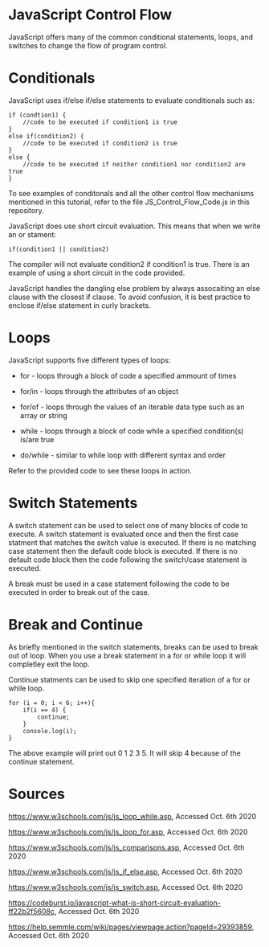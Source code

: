 # JavaScript Control Flow

JavaScript offers many of the common conditional statements, loops, and switches to change the flow of program control.

# Conditionals

JavaScript uses if/else if/else statements to evaluate conditionals such as:
	
	if (condtion1) {
		//code to be executed if condition1 is true
	}
	else if(condition2) {
		//code to be executed if condition2 is true
	}
	else {
		//code to be executed if neither condition1 nor condition2 are true
	}

To see examples of conditonals and all the other control flow mechanisms mentioned in this tutorial, refer to the file JS_Control_Flow_Code.js in this repository.

JavaScript does use short circuit evaluation. This means that when we write an or stament:
	
	if(condition1 || condition2)
	
The compiler will not evaluate condition2 if condition1 is true. There is an example of using a short circuit in the code provided.

JavaScript handles the dangling else problem by always assocaiting an else clause with the closest if clause. To avoid confusion, it is best practice to enclose if/else statement in curly brackets.

# Loops

JavaScript supports five different types of loops:

*	for - loops through a block of code a specified ammount of times

*	for/in - loops through the attributes of an object

*	for/of - loops through the values of an iterable data type such as an array or string

*	while - loops through a block of code while a specified condition(s) is/are true

*	do/while - similar to while loop with different syntax and order

Refer to the provided code to see these loops in action.

# Switch Statements

A switch statement can be used to select one of many blocks of code to execute. A switch statement is evaluated once and then the first case statment that matches the switch value is executed. If there is no matching case statement then the default code block is executed. If there is no default code block then the code following the switch/case statement is executed.

A break must be used in a case statement following the code to be executed in order to break out of the case.


# Break and Continue

As briefly mentioned in the switch statements, breaks can be used to break out of loop. When you use a break statement in a for or while loop it will completley exit the loop.

Continue statments can be used to skip one specified iteration of a for or while loop.

	for (i = 0; i < 6; i++){
		if(i == 4) {
			continue;
		}
		console.log(i);
	}

The above example will print out 0 1 2 3 5. It will skip 4 because of the continue statement.

# Sources
https://www.w3schools.com/js/js_loop_while.asp, Accessed Oct. 6th 2020

https://www.w3schools.com/js/js_loop_for.asp, Accessed Oct. 6th 2020

https://www.w3schools.com/js/js_comparisons.asp, Accessed Oct. 6th 2020

https://www.w3schools.com/js/js_if_else.asp, Accessed Oct. 6th 2020

https://www.w3schools.com/js/js_switch.asp, Accessed Oct. 6th 2020

https://codeburst.io/javascript-what-is-short-circuit-evaluation-ff22b2f5608c, Accessed Oct. 6th 2020

https://help.semmle.com/wiki/pages/viewpage.action?pageId=29393859,  Accessed Oct. 6th 2020